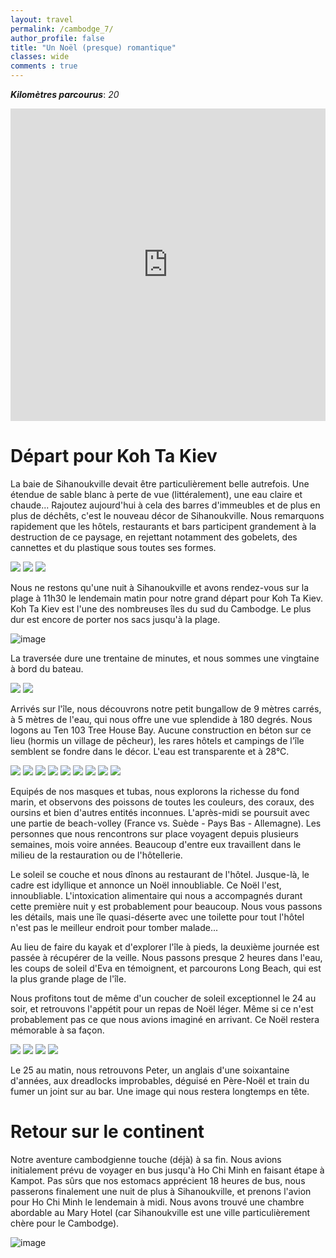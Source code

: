 ```yaml
---
layout: travel
permalink: /cambodge_7/
author_profile: false
title: "Un Noël (presque) romantique"
classes: wide
comments : true
---
```


<!-- jQuery 1.8 or later, 33 KB -->
<script src="https://ajax.googleapis.com/ajax/libs/jquery/1.11.1/jquery.min.js"></script>

<!-- Fotorama from CDNJS, 19 KB -->
<link  href="https://cdnjs.cloudflare.com/ajax/libs/fotorama/4.6.4/fotorama.css" rel="stylesheet">
<script src="https://cdnjs.cloudflare.com/ajax/libs/fotorama/4.6.4/fotorama.js"></script>

***Kilomètres parcourus***: *20*

<iframe src="https://www.google.com/maps/d/u/0/embed?mid=1iPF9xFV7E_cuj4nt6z2JuDfwCq-qrUqB" width="100%" height="500" frameBorder="0"></iframe>

<br>

# Départ pour Koh Ta Kiev

La baie de Sihanoukville devait être particulièrement belle autrefois. Une étendue de sable blanc à perte de vue (littéralement), une eau claire et chaude... Rajoutez aujourd'hui à cela des barres d'immeubles et de plus en plus de déchêts, c'est le nouveau décor de Sihanoukville. Nous remarquons rapidement que les hôtels, restaurants et bars participent grandement à la destruction de ce paysage, en rejettant notamment des gobelets, des cannettes et du plastique sous toutes ses formes.

<div class="fotorama">
  <img src="https://drive.google.com/uc?id=19Ey7x_O1_0wtgJVYYyzmgBAIhkjNepVn">
  <img src="https://drive.google.com/uc?id=1csjZTs-0H6BsBXzyyuYlfw52ECgugavA">
  <img src="https://drive.google.com/uc?id=1MQyo9_OW3AOeLR7UrQNowUXT8wD_8kqT">
</div>

Nous ne restons qu'une nuit à Sihanoukville et avons rendez-vous sur la plage à 11h30 le lendemain matin pour notre grand départ pour Koh Ta Kiev. Koh Ta Kiev est l'une des nombreuses îles du sud du Cambodge. Le plus dur est encore de porter nos sacs jusqu'à la plage.

![image](https://drive.google.com/uc?id=1ugg92h0_6Xwz6U4wc_CzY6DoLNyOuCb8)

La traversée dure une trentaine de minutes, et nous sommes une vingtaine à bord du bateau. 

<div class="fotorama">
  <img src="https://drive.google.com/uc?id=1gA0CF3mf_UsrlE8O8rocVrsg8MvPNHoa">
  <img src="https://drive.google.com/uc?id=1ixpsXv5tRn1h7fMODNcIAcIWiWZD9mg6">
</div>

Arrivés sur l'île, nous découvrons notre petit bungallow de 9 mètres carrés, à 5 mètres de l'eau, qui nous offre une vue splendide à 180 degrés. Nous logons au Ten 103 Tree House Bay. Aucune construction en béton sur ce lieu (hormis un village de pêcheur), les rares hôtels et campings de l'île semblent se fondre dans le décor. L'eau est transparente et à 28°C. 

<div class="fotorama">
  <img src="https://drive.google.com/uc?id=1Bt0Uvgtl6GoEP3eabKw9FmTMwMvXC0Gr">
  <img src="https://drive.google.com/uc?id=1zyVL1IMC5NtGs7wEDR8utGxcZMpMZqkp">
  <img src="https://drive.google.com/uc?id=1B5uGBRoBGIZRO6cV_gsdYLH5MIckpnYw">
  <img src="https://drive.google.com/uc?id=1z5TUtYiEdOX3e3nvk54n6tUWAmHbEkLV">
  <img src="https://drive.google.com/uc?id=1_P10VO-D1FJ3UC3pIQnbevNE8_vXQ7MQ">
  <img src="https://drive.google.com/uc?id=1HzAezk5cIoz8013KrZDKA652AZrVATGM">
  <img src="https://drive.google.com/uc?id=1s-ELX4bxiAetCa8fpKMtWT3wdtpfCTcQ">
  <img src="https://drive.google.com/uc?id=1Mh1ihnvwF_rjuv-72mLhFrl1yLYLA1QY">
  <img src="https://drive.google.com/uc?id=1VVIPgjVT5CLXTApF44qmqNk_tbRpgV5W">
</div>

Equipés de nos masques et tubas, nous explorons la richesse du fond marin, et observons des poissons de toutes les couleurs, des coraux, des oursins et bien d'autres entités inconnues. L'après-midi se poursuit avec une partie de beach-volley (France vs. Suède - Pays Bas - Allemagne). Les personnes que nous rencontrons sur place voyagent depuis plusieurs semaines, mois voire années. Beaucoup d'entre eux travaillent dans le milieu de la restauration ou de l'hôtellerie.

Le soleil se couche et nous dînons au restaurant de l'hôtel. Jusque-là, le cadre est idyllique et annonce un Noël innoubliable. Ce Noël l'est, innoubliable. L'intoxication alimentaire qui nous a accompagnés durant cette première nuit y est probablement pour beaucoup. Nous vous passons les détails, mais une île quasi-déserte avec une toilette pour tout l'hôtel n'est pas le meilleur endroit pour tomber malade...

Au lieu de faire du kayak et d'explorer l'île à pieds, la deuxième journée est passée à récupérer de la veille. Nous passons presque 2 heures dans l'eau, les coups de soleil d'Eva en témoignent, et parcourons Long Beach, qui est la plus grande plage de l'île. 

Nous profitons tout de même d'un coucher de soleil exceptionnel le 24 au soir, et retrouvons l'appétit pour un repas de Noël léger. Même si ce n'est probablement pas ce que nous avions imaginé en arrivant. Ce Noël restera mémorable à sa façon. 

<div class="fotorama">
  <img src="https://drive.google.com/uc?id=14giBmTjPe9M5kzMej7Np0dnwliLhWbQ7">
  <img src="https://drive.google.com/uc?id=1PMBkRericy2yiTHcsM4vxTcrSLStzlDZ">
  <img src="https://drive.google.com/uc?id=1O3PTIekQiu45iRIaQc2KEXjo8p2CbbI4">
  <img src="https://drive.google.com/uc?id=141e8yVYPhJE4kQUY-Uo6esL2CC59Y1F6">
</div>

Le 25 au matin, nous retrouvons Peter, un anglais d'une soixantaine d'années, aux dreadlocks improbables, déguisé en Père-Noël et train du fumer un joint sur au bar. Une image qui nous restera longtemps en tête.

# Retour sur le continent

Notre aventure cambodgienne touche (déjà) à sa fin. Nous avions initialement prévu de voyager en bus jusqu'à Ho Chi Minh en faisant étape à Kampot. Pas sûrs que nos estomacs apprécient 18 heures de bus, nous passerons finalement une nuit de plus à Sihanoukville, et prenons l'avion pour Ho Chi Minh le lendemain à midi. Nous avons trouvé une chambre abordable au Mary Hotel (car Sihanoukville est une ville particulièrement chère pour le Cambodge). 

![image](https://drive.google.com/uc?id=1Q8mxKBjJomq33AAw5zC-oW_WR18f8KAv)